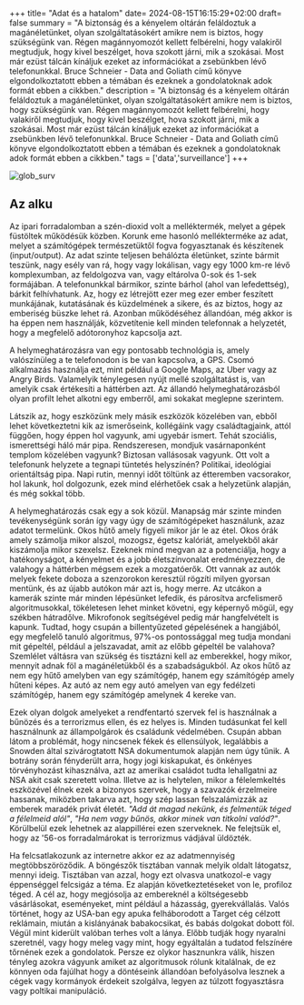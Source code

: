 +++
title= "Adat és a hatalom"
date= 2024-08-15T16:15:29+02:00
draft= false
summary = "A biztonság és a kényelem oltárán feláldoztuk a magánéletünket, olyan szolgáltatásokért amikre nem is biztos, hogy szükségünk van. Régen magánnyomozót kellett felbérelni, hogy valakiről megtudjuk, hogy kivel beszélget, hova szokott járni, mik a szokásai. Most már ezüst tálcán kínáljuk ezeket az információkat a zsebünkben lévő telefonunkkal. Bruce Schneier - Data and Goliath című könyve elgondolkoztatott ebben a témában és ezeknek a gondolatoknak adok formát ebben a cikkben."
description = "A biztonság és a kényelem oltárán feláldoztuk a magánéletünket, olyan szolgáltatásokért amikre nem is biztos, hogy szükségünk van. Régen magánnyomozót kellett felbérelni, hogy valakiről megtudjuk, hogy kivel beszélget, hova szokott járni, mik a szokásai. Most már ezüst tálcán kínáljuk ezeket az információkat a zsebünkben lévő telefonunkkal. Bruce Schneier - Data and Goliath című könyve elgondolkoztatott ebben a témában és ezeknek a gondolatoknak adok formát ebben a cikkben."
tags = ['data','surveillance']
+++

![glob_surv](/global_surv.png)


## Az alku

Az ipari forradalomban a szén-dioxid volt a melléktermék, melyet a gépek füstöltek működésük közben. Korunk eme hasonló mellékterméke az adat, melyet a számítógépek természetüktől fogva fogyasztanak és készítenek (input/output). Az adat szinte teljesen behálózta életünket, szinte bármit teszünk, nagy esély van rá, hogy vagy lokálisan, vagy egy 1000 km-re lévő komplexumban, az feldolgozva van, vagy eltárolva 0-sok és 1-sek formájában. A telefonunkkal bármikor, szinte bárhol (ahol van lefedettség), bárkit felhívhatunk. Az, hogy ez létrejött ezer meg ezer ember feszített munkájának, kutatásának és küzdelmének a sikere, és az biztos, hogy az emberiség büszke lehet rá. Azonban működéséhez állandóan, még akkor is ha éppen nem használják, közvetítenie kell minden telefonnak a helyzetét, hogy a megfelelő adótoronyhoz kapcsolja azt.

A helymeghatározásra van egy pontosabb technológia is, amely valószínüleg a te telefonodon is be van kapcsolva, a GPS. Csomó alkalmazás használja ezt, mint például a Google Maps, az Uber vagy az Angry Birds. Valamelyik ténylegesen nyújt mellé szolgáltatást is, van amelyik csak értékesíti a háttérben azt. Az állandó helymeghatározásból olyan profilt lehet alkotni egy emberről, ami sokakat meglepne szerintem.

Látszik az, hogy eszközünk mely másik eszközök közelében van, ebből lehet következtetni kik az ismerőseink, kollégáink vagy családtagjaink, attól függően, hogy éppen hol vagyunk, ami ugyebár ismert. Tehát szociális, ismerettségi háló már pipa. Rendszeresen, mondjuk vasárnaponként templom közelében vagyunk? Biztosan vallásosak vagyunk. Ott volt a telefonunk helyzete a tegnapi tüntetés helyszínén? Politikai, ideológiai orientáltság pipa. Napi rutin, mennyi időt töltünk az étteremben vacsorakor, hol lakunk, hol dolgozunk, ezek mind elérhetőek csak a helyzetünk alapján, és még sokkal több.

A helymeghatározás csak egy a sok közül. Manapság már szinte minden tevékenységünk során így vagy úgy de számítógépeket használunk, azaz adatot termelünk. Okos hűtő amely figyeli mikor jár le az étel. Okos órák amely számolja mikor alszol, mozogsz, égetsz kalóriát, amelyekből akár kiszámolja mikor szexelsz. Ezeknek mind megvan az a potenciálja, hogy a hatékonyságot, a kényelmet és a jobb életszínvonalat eredményezzen, de valahogy a háttérben mégsem ezek a mozgatóerők. Ott vannak az autók melyek fekete doboza a szenzorokon keresztül rögzíti milyen gyorsan mentünk, és az újabb autókon már azt is, hogy merre. Az utcákon a kamerák szinte már minden lépésünket lefedik, és párosítva arcfelismerő algoritmusokkal, tökéletesen lehet minket követni, egy képernyő mögül, egy székben hátradőlve. Mikrofonok segítségével pedig már hangfelvételt is kapunk. Tudtad, hogy csupán a billentyűzeted gépelésének a hangjából, egy megfelelő tanuló algoritmus, 97%-os pontossággal meg tudja mondani mit gépeltél, például a jelszavadat, amit az előbb gépeltél be valahova? Szemlélet váltásra van szükség és tisztázni kell az emberekkel, hogy mikor, mennyit adnak föl a magánéletükből és a szabadságukból. Az okos hűtő az nem egy hűtő amelyben van egy számítógép, hanem egy számítógép amely hűteni képes. Az autó az nem egy autó amelyen van egy fedélzeti számítógép, hanem egy számítógép amelynek 4 kereke van.

Ezek olyan dolgok amelyeket a rendfentartó szervek fel is használnak a bűnözés és a terrorizmus ellen, és ez helyes is. Minden tudásunkat fel kell használnunk az állampolgárok és családunk védelmében. Csupán abban látom a problémát, hogy nincsenek fékek és ellensúlyok, legalábbis a Snowden által szivárogtatott NSA dokumentumok alapján nem úgy tűnik. A botrány során fényderült arra, hogy jogi kiskapukat, és önkényes törvényhozást kihasználva, azt az amerikai családot tudta lehallgatni az NSA akit csak szeretett volna. Illetve az is helytelen, mikor a félelemkeltés eszközével élnek ezek a bizonyos szervek, hogy a szavazók érzelmeire hassanak, miközben takarva azt, hogy szép lassan felszalámizzák az emberek maradék privát életét. *"Add át magad nekünk, és felmentük téged a félelmeid alól"*, *"Ha nem vagy bűnös, akkor minek van titkolni valód?"*. Körülbelül ezek lehetnek az alappillérei ezen szerveknek. Ne felejtsük el, hogy az '56-os forradalmárokat is terrorizmus vádjával üldözték.

Ha felcsatlakozunk az internetre akkor ez az adatmennyiség megtöbbszöröződik. A böngészők tisztában vannak melyik oldalt látogatsz, mennyi ideig. Tisztában van azzal, hogy ezt olvasva unatkozol-e vagy éppenséggel felcsigáz a téma. Ez alapján következtetéseket von le, profiloz téged. A cél az, hogy megjósolja az embereknél a költségesebb vásárlásokat, eseményeket, mint például a házasság, gyerekvállalás. Valós történet, hogy az USA-ban egy apuka felháborodott a Target cég célzott reklámain, miután a kislányának babakocsikat, és babás dolgokat dobott föl. Végül mint kiderült valóban terhes volt a lánya. Előbb tudják hogy nyaralni szeretnél, vagy hogy meleg vagy mint, hogy egyáltalán a tudatod felszínére tőrnének ezek a gondolatok. Persze ez olykor hasznunkra válik, hiszen tényleg azokra vágyunk amiket az algoritmusok rólunk kitalálnak, de ez könnyen oda fajúlhat hogy a döntéseink állandóan befolyásolva lesznek a cégek vagy kormányok érdekeit szolgálva, legyen az túlzott fogyasztásra vagy poltikai manipuláció.

